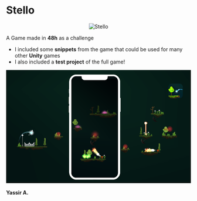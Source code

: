 # Stello

<p align="center">
  <img alt="Stello" src="https://github.com/Yassirr/Stello/blob/master/Project/icon.png" /><p/>

A Game made in **48h** as a challenge

* I included some **snippets** from the game that could be used for many other **Unity** games
* I also included a **test project** of the full game!

<p align="center">
  <img alt="Stello" src="https://github.com/Yassirr/Stello-Unity/blob/master/Project/stello.PNG" /><p/>

**Yassir A.**
